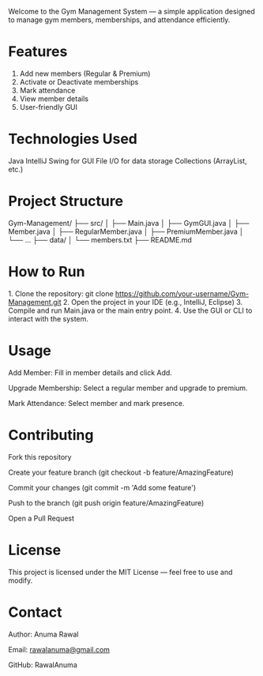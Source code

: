 Welcome to the Gym Management System — a simple application designed to manage gym members, memberships, and attendance efficiently.

# Features
1. Add new members (Regular & Premium)
2. Activate or Deactivate memberships
3. Mark attendance
4. View member details
6. User-friendly GUI 

# Technologies Used
Java
IntelliJ
Swing for GUI 
File I/O for data storage
Collections (ArrayList, etc.)

# Project Structure
Gym-Management/
├── src/
│   ├── Main.java
│   ├── GymGUI.java
│   ├── Member.java
│   ├── RegularMember.java
│   ├── PremiumMember.java
│   └── ...
├── data/
│   └── members.txt
├── README.md


# How to Run
1️. Clone the repository:
git clone https://github.com/your-username/Gym-Management.git
2️. Open the project in your IDE (e.g., IntelliJ, Eclipse)
3️. Compile and run Main.java or the main entry point.
4️. Use the GUI or CLI to interact with the system.

# Usage
Add Member: Fill in member details and click Add.

Upgrade Membership: Select a regular member and upgrade to premium.

Mark Attendance: Select member and mark presence.


# Contributing
Fork this repository

Create your feature branch (git checkout -b feature/AmazingFeature)

Commit your changes (git commit -m 'Add some feature')

Push to the branch (git push origin feature/AmazingFeature)

Open a Pull Request

# License
This project is licensed under the MIT License — feel free to use and modify.

 # Contact
Author: Anuma Rawal

Email: rawalanuma@gmail.com

GitHub: RawalAnuma
